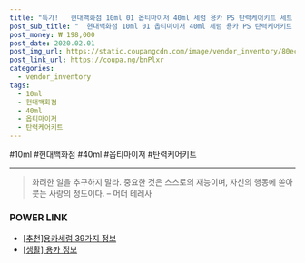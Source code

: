```yaml
--- 
title: "특가!   현대백화점 10ml 01 옵티마이저 40ml 세럼 용카 PS 탄력케어키트 세트 어드밴스..." 
post_sub_title: "  현대백화점 10ml 01 옵티마이저 40ml 세럼 용카 PS 탄력케어키트 세트 어드밴스드 크림 30ml 로션" 
post_money: ₩ 198,000 
post_date: 2020.02.01 
post_img_url: https://static.coupangcdn.com/image/vendor_inventory/80ec/9f9f0243d2c1f90b0ed78913d66356246917f3a7fad04e6c4f78be6a90cb.jpg 
post_link_url: https://coupa.ng/bnPlxr 
categories: 
  - vendor_inventory 
tags: 
  - 10ml 
  - 현대백화점 
  - 40ml 
  - 옵티마이저 
  - 탄력케어키트 
--- 
```

  #10ml #현대백화점 #40ml #옵티마이저 #탄력케어키트 
<hr> 

> 화려한 일을 추구하지 말라. 중요한 것은 스스로의 재능이며, 자신의 행동에 쏟아 붓는 사랑의 정도이다. – 머더 테레사 


### POWER LINK

* <a href="https://blog.naver.com/fasyy4321/221792387235" target="_blank">[추천]용카세럼 39가지 정보</a>
* <a href="https://blog.naver.com/fash111/221767778205" target="_blank"> [생활] 용카 정보 </a>

